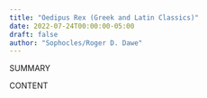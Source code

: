 ```yaml
---
title: "Oedipus Rex (Greek and Latin Classics)"
date: 2022-07-24T00:00:00-05:00
draft: false
author: "Sophocles/Roger D. Dawe"
---
```


SUMMARY

<!--more-->

CONTENT